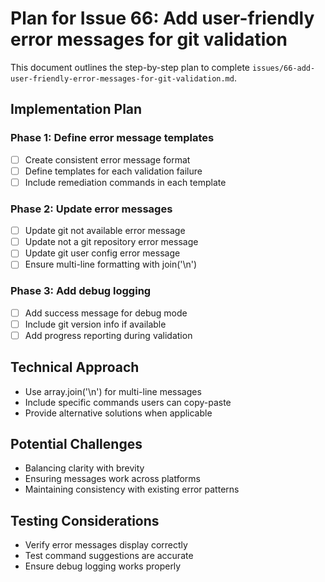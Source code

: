 # Plan for Issue 66: Add user-friendly error messages for git validation

This document outlines the step-by-step plan to complete `issues/66-add-user-friendly-error-messages-for-git-validation.md`.

## Implementation Plan

### Phase 1: Define error message templates
- [ ] Create consistent error message format
- [ ] Define templates for each validation failure
- [ ] Include remediation commands in each template

### Phase 2: Update error messages
- [ ] Update git not available error message
- [ ] Update not a git repository error message
- [ ] Update git user config error message
- [ ] Ensure multi-line formatting with join('\n')

### Phase 3: Add debug logging
- [ ] Add success message for debug mode
- [ ] Include git version info if available
- [ ] Add progress reporting during validation

## Technical Approach
- Use array.join('\n') for multi-line messages
- Include specific commands users can copy-paste
- Provide alternative solutions when applicable

## Potential Challenges
- Balancing clarity with brevity
- Ensuring messages work across platforms
- Maintaining consistency with existing error patterns

## Testing Considerations
- Verify error messages display correctly
- Test command suggestions are accurate
- Ensure debug logging works properly